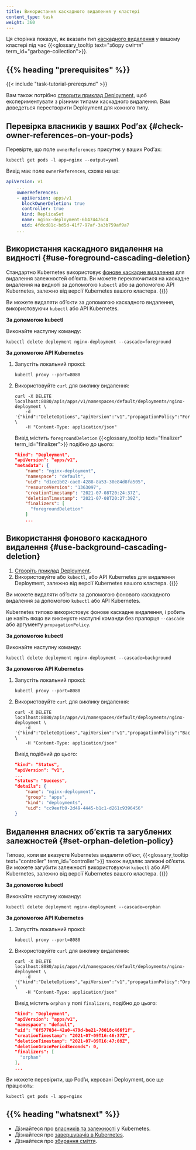 ```yaml
---
title: Використання каскадного видалення у кластері
content_type: task
weight: 360
---
```


<!--overview-->

Ця сторінка показує, як вказати тип [каскадного видалення](/uk/docs/concepts/architecture/garbage-collection/#cascading-deletion) у вашому кластері під час {{<glossary_tooltip text="збору сміття" term_id="garbage-collection">}}.

## {{% heading "prerequisites" %}}

{{< include "task-tutorial-prereqs.md" >}}

Вам також потрібно [створити приклад Deployment](/uk/docs/tasks/run-application/run-stateless-application-deployment/#creating-and-exploring-an-nginx-deployment), щоб експериментувати з різними типами каскадного видалення. Вам доведеться перестворити Deployment для кожного типу.

## Перевірка власників у ваших Podʼах {#check-owner-references-on-your-pods}

Перевірте, що поле `ownerReferences` присутнє у ваших Podʼах:

```shell 
kubectl get pods -l app=nginx --output=yaml
```

Вивід має поле `ownerReferences`, схоже на це:

```yaml
apiVersion: v1
    ...
    ownerReferences:
    - apiVersion: apps/v1
      blockOwnerDeletion: true
      controller: true
      kind: ReplicaSet
      name: nginx-deployment-6b474476c4
      uid: 4fdcd81c-bd5d-41f7-97af-3a3b759af9a7
    ...
```

## Використання каскадного видалення на видності {#use-foreground-cascading-deletion}

Стандартно Kubernetes використовує [фонове каскадне видалення](/uk/docs/concepts/architecture/garbage-collection/#background-deletion) для видалення залежностей обʼєкта. Ви можете переключитися на каскадне видалення на видноті за допомогою `kubectl` або за допомогою API Kubernetes, залежно від версії Kubernetes вашого кластера. {{<version-check>}}

Ви можете видаляти обʼєкти за допомогою каскадного видалення, використовуючи `kubectl` або API Kubernetes.

**За допомогою kubectl**

Виконайте наступну команду:
<!--TODO: verify release after which the --cascade flag is switched to a string in https://github.com/kubernetes/kubectl/commit/fd930e3995957b0093ecc4b9fd8b0525d94d3b4e-->

```shell
kubectl delete deployment nginx-deployment --cascade=foreground
```

**За допомогою API Kubernetes**

1. Запустіть локальний проксі:

   ```shell
   kubectl proxy --port=8080
   ```

2. Використовуйте `curl` для виклику видалення:

   ```shell
   curl -X DELETE localhost:8080/apis/apps/v1/namespaces/default/deployments/nginx-deployment \
       -d '{"kind":"DeleteOptions","apiVersion":"v1","propagationPolicy":"Foreground"}' \
       -H "Content-Type: application/json"
   ```

   Вивід містить `foregroundDeletion` {{<glossary_tooltip text="finalizer" term_id="finalizer">}} подібно до цього:

   ```json
   "kind": "Deployment",
   "apiVersion": "apps/v1",
   "metadata": {
       "name": "nginx-deployment",
       "namespace": "default",
       "uid": "d1ce1b02-cae8-4288-8a53-30e84d8fa505",
       "resourceVersion": "1363097",
       "creationTimestamp": "2021-07-08T20:24:37Z",
       "deletionTimestamp": "2021-07-08T20:27:39Z",
       "finalizers": [
         "foregroundDeletion"
       ]
       ...
   ```

## Використання фонового каскадного видалення {#use-background-cascading-deletion}

1. [Створіть приклад Deployment](/uk/docs/tasks/run-application/run-stateless-application-deployment/#creating-and-exploring-an-nginx-deployment).
1. Використовуйте або `kubectl`, або API Kubernetes для видалення Deployment, залежно від версії Kubernetes вашого кластера. {{<version-check>}}

Ви можете видаляти обʼєкти за допомогою фонового каскадного видалення за допомогою `kubectl`
або API Kubernetes.

Kubernetes типово використовує фонове каскадне видалення, і робить це навіть якщо ви виконуєте наступні команди без прапорця `--cascade` або аргументу `propagationPolicy`.

**За допомогою kubectl**

Виконайте наступну команду:

```shell
kubectl delete deployment nginx-deployment --cascade=background
```

**За допомогою API Kubernetes**

1. Запустіть локальний проксі:

   ```shell
   kubectl proxy --port=8080
   ```

2. Використовуйте `curl` для виклику видалення:

   ```shell
   curl -X DELETE localhost:8080/apis/apps/v1/namespaces/default/deployments/nginx-deployment \
       -d '{"kind":"DeleteOptions","apiVersion":"v1","propagationPolicy":"Background"}' \
       -H "Content-Type: application/json"
   ```

   Вивід подібний до цього:

   ```json
   "kind": "Status",
   "apiVersion": "v1",
   ...
   "status": "Success",
   "details": {
       "name": "nginx-deployment",
       "group": "apps",
       "kind": "deployments",
       "uid": "cc9eefb9-2d49-4445-b1c1-d261c9396456"
   }
   ```

## Видалення власних обʼєктів та загублених залежностей {#set-orphan-deletion-policy}

Типово, коли ви вказуєте Kubernetes видалити обʼєкт, {{<glossary_tooltip text="controller" term_id="controller">}} також видаляє залежні обʼєкти. Ви можете загубити залежності використовуючи `kubectl` або API Kubernetes, залежно від версії Kubernetes вашого кластера.
{{<version-check>}}

**За допомогою kubectl**

Виконайте наступну команду:

```shell
kubectl delete deployment nginx-deployment --cascade=orphan
```

**За допомогою API Kubernetes**

1. Запустіть локальний проксі:

   ```shell
   kubectl proxy --port=8080
   ```

1. Використовуйте `curl` для виклику видалення:

   ```shell
   curl -X DELETE localhost:8080/apis/apps/v1/namespaces/default/deployments/nginx-deployment \
       -d '{"kind":"DeleteOptions","apiVersion":"v1","propagationPolicy":"Orphan"}' \
       -H "Content-Type: application/json"
   ```

   Вивід містить `orphan` у полі `finalizers`, подібно до цього:

   ```json
   "kind": "Deployment",
   "apiVersion": "apps/v1",
   "namespace": "default",
   "uid": "6f577034-42a0-479d-be21-78018c466f1f",
   "creationTimestamp": "2021-07-09T16:46:37Z",
   "deletionTimestamp": "2021-07-09T16:47:08Z",
   "deletionGracePeriodSeconds": 0,
   "finalizers": [
     "orphan"
   ],
   ...
   ```

Ви можете перевірити, що Podʼи, керовані Deployment, все ще працюють:

```shell
kubectl get pods -l app=nginx
```

## {{% heading "whatsnext" %}}

* Дізнайтеся про [власників та залежності](/uk/docs/concepts/overview/working-with-objects/owners-dependents/) у Kubernetes.
* Дізнайтеся про [завершувачів в Kubernetes](/uk/docs/concepts/overview/working-with-objects/finalizers/).
* Дізнайтеся про [збирання сміття](/uk/docs/concepts/architecture/garbage-collection/).
